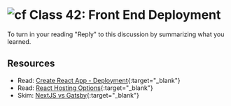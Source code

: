 # ![cf](http://i.imgur.com/7v5ASc8.png) Class 42: Front End Deployment

To turn in your reading "Reply" to this discussion by summarizing what you learned.

## Resources

- Read: [Create React App - Deployment](https://create-react-app.dev/docs/deployment/){:target="_blank"}
- Read: [React Hosting Options](https://blog.bitsrc.io/8-react-application-deployment-and-hosting-options-for-2019-ab4d668309fd){:target="_blank"}
- Skim: [NextJS vs Gatsby](https://blog.logrocket.com/next-js-vs-gatsbyjs-a-developers-perspective/){:target="_blank"}
